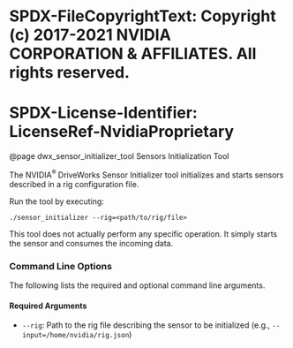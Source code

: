 # SPDX-FileCopyrightText: Copyright (c) 2017-2021 NVIDIA CORPORATION & AFFILIATES. All rights reserved.
# SPDX-License-Identifier: LicenseRef-NvidiaProprietary

@page dwx_sensor_initializer_tool Sensors Initialization Tool

The NVIDIA<sup>&reg;</sup> DriveWorks Sensor Initializer tool initializes and starts
sensors described in a rig configuration file.

Run the tool by executing:

    ./sensor_initializer --rig=<path/to/rig/file>

This tool does not actually perform any specific operation. It simply starts
the sensor and consumes the incoming data.

### Command Line Options ###

The following lists the required and optional command line arguments.

#### Required Arguments ####
- `--rig`: Path to the rig file describing the sensor to be initialized (e.g., `--input=/home/nvidia/rig.json`)
